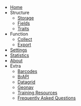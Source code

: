 * [Home](/)
* Structure
  * [Storage](storage.md)
  * [Fields](fields.md)
  * [Traits](traits)
* Function
  * [Collect](collect.md)
  * [Export](export.md)
* [Settings](settings)
* [Statistics](statistics.md)
* [About](about.md)
* Extra
  * [Barcodes](barcodes.md)
  * [BrAPI](brapi.md)
  * [Datagrid](datagrid.md)
  * [Geonav](geonav.md)
  * [Training Resources](training-resources.md)
  * [Frequently Asked Questions](faq.md)
